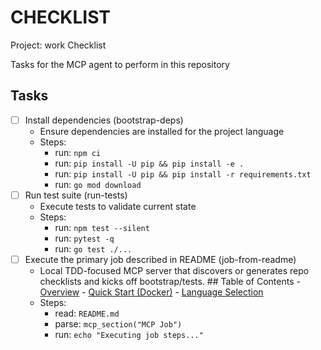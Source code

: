 # CHECKLIST

Project: work Checklist

Tasks for the MCP agent to perform in this repository

## Tasks
- [ ] Install dependencies (bootstrap-deps)
  - Ensure dependencies are installed for the project language
  - Steps:
    - run: `npm ci`
    - run: `pip install -U pip && pip install -e .`
    - run: `pip install -U pip && pip install -r requirements.txt`
    - run: `go mod download`
- [ ] Run test suite (run-tests)
  - Execute tests to validate current state
  - Steps:
    - run: `npm test --silent`
    - run: `pytest -q`
    - run: `go test ./...`
- [ ] Execute the primary job described in README (job-from-readme)
  - Local TDD-focused MCP server that discovers or generates repo checklists and kicks off bootstrap/tests. ## Table of Contents - [Overview](#overview) - [Quick Start (Docker)](#quick-start-docker) - [Language Selection](#language-selection)
  - Steps:
    - read: `README.md`
    - parse: `mcp_section("MCP Job")`
    - run: `echo "Executing job steps..."`
